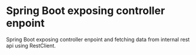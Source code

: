Spring Boot exposing controller enpoint
============================================
Spring Boot exposing controller enpoint and fetching data from internal rest api using RestClient.
